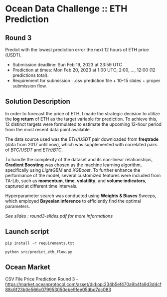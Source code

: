 # Ocean Data Challenge :: ETH Prediction
## Round 3
Predict with the lowest prediction error the next 12 hours of ETH price (USDT).
- Submission deadline: Sun Feb 19, 2023 at 23:59 UTC
- Prediction at times: Mon Feb 20, 2023 at 1:00 UTC, 2:00, ..., 12:00 (12 predictions total).
- Requirement for submission : .csv prediction file + 10-15 slides + proper submission flow.

## Solution Description
In order to forecast the price of ETH, I made the strategic decision to utilize the **log return** of ETH as the target variable for prediction. To achieve this, 12 distinct targets were formulated to estimate the upcoming 12-hour period from the most recent data point available.

The data source used was the *ETH/USDT* pair downloaded from **freqtrade** (data from 2017 until now), which was supplemented with correlated pairs of *BTC/USDT* and *ETH/BTC*.

To handle the complexity of the dataset and its non-linear relationships, **Gradient Boosting** was chosen as the machine learning algorithm, specifically using *LightGBM* and *XGBoost*. To further enhance the performance of the model, several customized features were included from TA-Lib, such as **momentum**, **time**, **volatility**, and **volume indicators**, captured at different time intervals.

Hyperparameter search was conducted using **Weights & Biases** Sweeps, which employed **Bayesian inference** to efficiently find the optimal parameters.

*See slides : round3-slides.pdf for more informations*

## Launch script

```
pip install -r requirements.txt

python src/predict_eth_flow.py
```

## Ocean Market
CSV File Price Prediction Round 3 - https://market.oceanprotocol.com/asset/did:op:234b5ef470a9b4fa9d3d4cf88c6f23b0e566c079953050ebe9fee05dbd7dc083
